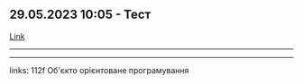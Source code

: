 ## 29.05.2023 10:05 - Тест

[Link](https://moodle.zp.edu.ua/mod/quiz/view.php?id=109147)

---




---

links: 112f Об'єкто орієнтоване програмування

